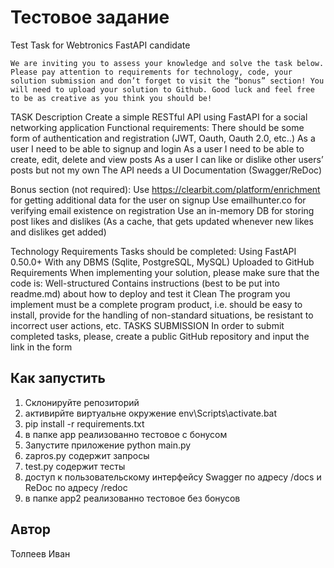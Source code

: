 # Тестовое задание

Test Task for Webtronics FastAPI candidate

	We are inviting you to assess your knowledge and solve the task below. Please pay attention to requirements for technology, code, your solution submission and don’t forget to visit the “bonus” section! You will need to upload your solution to Github. Good luck and feel free to be as creative as you think you should be!
TASK 
Description
	Create a simple RESTful API using FastAPI for a social networking application
Functional requirements:
There should be some form of authentication and registration (JWT, Oauth, Oauth 2.0, etc..)
As a user I need to be able to signup and login
As a user I need to be able to create, edit, delete and view posts
As a user I can like or dislike other users’ posts but not my own 
The API needs a UI Documentation (Swagger/ReDoc)

Bonus section (not required):
Use https://clearbit.com/platform/enrichment for getting additional data for the user on signup
Use emailhunter.co for verifying email existence on registration
Use an in-memory DB for storing post likes and dislikes (As a cache, that gets updated whenever new likes and dislikes get added) 

Technology Requirements
Tasks should be completed:
Using FastAPI 0.50.0+
With any DBMS (Sqlite, PostgreSQL, MySQL)
Uploaded to GitHub
Requirements
When implementing your solution, please make sure that the code is:
Well-structured
Contains instructions (best to be put into readme.md) about how to deploy and test it
Clean
The program you implement must be a complete program product, i.e. should be easy to install, provide for the handling of non-standard situations, be resistant to incorrect user actions, etc.
TASKS SUBMISSION
In order to submit completed tasks, please, create a public GitHub repository and input the link in the form


## Как запустить

1. Склонируйте репозиторий
2. активирйте виртуальне окружение  env\Scripts\activate.bat
3. pip install -r requirements.txt
4. в папке app реализованно тестовое с бонусом
5. Запустите приложение python main.py
6. zapros.py содержит запросы
7. test.py содержит тесты
8. доступ к пользовательскому интерфейсу Swagger по адресу /docs и ReDoc по адресу /redoc
9. в папке app2 реализованно тестовое без бонусов



## Автор
Толпеев Иван

